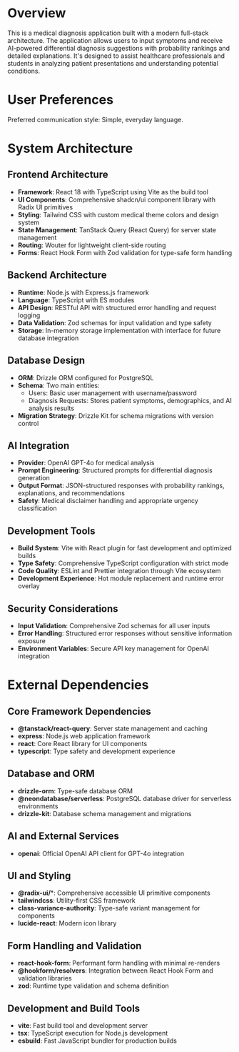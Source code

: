 # Overview

This is a medical diagnosis application built with a modern full-stack architecture. The application allows users to input symptoms and receive AI-powered differential diagnosis suggestions with probability rankings and detailed explanations. It's designed to assist healthcare professionals and students in analyzing patient presentations and understanding potential conditions.

# User Preferences

Preferred communication style: Simple, everyday language.

# System Architecture

## Frontend Architecture
- **Framework**: React 18 with TypeScript using Vite as the build tool
- **UI Components**: Comprehensive shadcn/ui component library with Radix UI primitives
- **Styling**: Tailwind CSS with custom medical theme colors and design system
- **State Management**: TanStack Query (React Query) for server state management
- **Routing**: Wouter for lightweight client-side routing
- **Forms**: React Hook Form with Zod validation for type-safe form handling

## Backend Architecture
- **Runtime**: Node.js with Express.js framework
- **Language**: TypeScript with ES modules
- **API Design**: RESTful API with structured error handling and request logging
- **Data Validation**: Zod schemas for input validation and type safety
- **Storage**: In-memory storage implementation with interface for future database integration

## Database Design
- **ORM**: Drizzle ORM configured for PostgreSQL
- **Schema**: Two main entities:
  - Users: Basic user management with username/password
  - Diagnosis Requests: Stores patient symptoms, demographics, and AI analysis results
- **Migration Strategy**: Drizzle Kit for schema migrations with version control

## AI Integration
- **Provider**: OpenAI GPT-4o for medical analysis
- **Prompt Engineering**: Structured prompts for differential diagnosis generation
- **Output Format**: JSON-structured responses with probability rankings, explanations, and recommendations
- **Safety**: Medical disclaimer handling and appropriate urgency classification

## Development Tools
- **Build System**: Vite with React plugin for fast development and optimized builds
- **Type Safety**: Comprehensive TypeScript configuration with strict mode
- **Code Quality**: ESLint and Prettier integration through Vite ecosystem
- **Development Experience**: Hot module replacement and runtime error overlay

## Security Considerations
- **Input Validation**: Comprehensive Zod schemas for all user inputs
- **Error Handling**: Structured error responses without sensitive information exposure
- **Environment Variables**: Secure API key management for OpenAI integration

# External Dependencies

## Core Framework Dependencies
- **@tanstack/react-query**: Server state management and caching
- **express**: Node.js web application framework
- **react**: Core React library for UI components
- **typescript**: Type safety and development experience

## Database and ORM
- **drizzle-orm**: Type-safe database ORM
- **@neondatabase/serverless**: PostgreSQL database driver for serverless environments
- **drizzle-kit**: Database schema management and migrations

## AI and External Services
- **openai**: Official OpenAI API client for GPT-4o integration

## UI and Styling
- **@radix-ui/***: Comprehensive accessible UI primitive components
- **tailwindcss**: Utility-first CSS framework
- **class-variance-authority**: Type-safe variant management for components
- **lucide-react**: Modern icon library

## Form Handling and Validation
- **react-hook-form**: Performant form handling with minimal re-renders
- **@hookform/resolvers**: Integration between React Hook Form and validation libraries
- **zod**: Runtime type validation and schema definition

## Development and Build Tools
- **vite**: Fast build tool and development server
- **tsx**: TypeScript execution for Node.js development
- **esbuild**: Fast JavaScript bundler for production builds